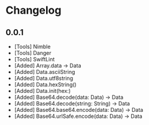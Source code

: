 # Changelog

0.0.1
-----

* [Tools] Nimble
* [Tools] Danger
* [Tools] SwiftLint
* [Added] Array<UInt8>.data -> Data
* [Added] Data.asciiString
* [Added] Data.utf8string
* [Added] Data.hexString()
* [Added] Data.init(hex:)
* [Added] Base64.decode(data: Data) -> Data
* [Added] Base64.decode(string: String) -> Data
* [Added] Base64.base64.encode(data: Data) -> Data
* [Added] Base64.urlSafe.encode(data: Data) -> Data
